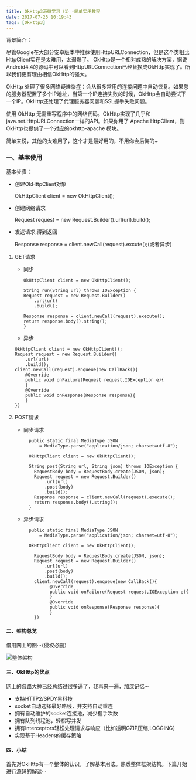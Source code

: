 ```yaml
---
title: OkHttp3源码学习（1）-简单实用教程
date: 2017-07-25 10:19:43
tags: [OkHttp3]
---
```


背景简介：

尽管Google在大部分安卓版本中推荐使用HttpURLConnection，但是这个类相比HttpClient实在是太难用，太弱爆了。
OkHttp是一个相对成熟的解决方案，据说Android4.4的源码中可以看到HttpURLConnection已经替换成OkHttp实现了。所以我们更有理由相信OkHttp的强大。

OkHttp 处理了很多网络疑难杂症：会从很多常用的连接问题中自动恢复。如果您的服务器配置了多个IP地址，当第一个IP连接失败的时候，OkHttp会自动尝试下一个IP。OkHttp还处理了代理服务器问题和SSL握手失败问题。

使用 OkHttp 无需重写程序中的网络代码。OkHttp实现了几乎和java.net.HttpURLConnection一样的API。如果你用了 Apache HttpClient，则OkHttp也提供了一个对应的okhttp-apache 模块。

简单来说，其他的太难用了，这个才是最好用的，不用你会后悔的~



### 一、基本使用

基本步骤：

* 创建OkHttpClient对象
 
  OkHttpClient client = new OkHttpClient();
	
* 创建网络请求

  Request request = new Request.Builder().url(url).build();
  
* 发送请求,得到返回

  Response response = client.newCall(request).excute();(或者异步)
	
	


1. GET请求
	* 同步

	
		```
		OkHttpClient client = new OkHttpClient();
		
		String run(String url) throws IOException {
		Request request = new Request.Builder()
			.url(url)
			.build();
		
		Response response = client.newCall(request).execute();
		return response.body().string();
		}
		```
			
	* 异步
	
	```
	OkHttpClient client = new OkHttpClient();
	Request request = new Request.Builder()
		.url(url)
		.build();
	client.newCall(request).enqueue(new CallBack(){
		@Override
		public void onFailure(Request request,IOException e){
		}
		@Override
		public void onResponse(Response response){
		}
	})
	```
			
			
2. POST请求
	* 同步请求
	
			public static final MediaType JSON
			    = MediaType.parse("application/json; charset=utf-8");
			
			OkHttpClient client = new OkHttpClient();
			
			String post(String url, String json) throws IOException {
			  RequestBody body = RequestBody.create(JSON, json);
			  Request request = new Request.Builder()
			      .url(url)
			      .post(body)
			      .build();
			  Response response = client.newCall(request).execute();
			  return response.body().string();
			}
			
	* 异步请求
			
			public static final MediaType JSON
			    = MediaType.parse("application/json; charset=utf-8");
			
			OkHttpClient client = new OkHttpClient();
			
			  RequestBody body = RequestBody.create(JSON, json);
			  Request request = new Request.Builder()
			      .url(url)
			      .post(body)
			      .build();
			  client.newCall(request).enqueue(new CallBack(){
			  		@Override
					public void onFailure(Request request,IOException e){
					}
					@Override
					public void onResponse(Response response){
					}
			  })
			  
			  
			  
#### 二、架构总览
借用网上的图···（侵权必删）

![整体架构](https://ws1.sinaimg.cn/large/0068AzoVgy1g0vijgeezyj30k10ubtbe.jpg)

#### 三、OkHttp的优点

网上的各路大神已经总结过很多遍了，我再来一遍，加深记忆···

* 支持HTTP2/SPDY黑科技
* socket自动选择最好路线，并支持自动重连
* 拥有自动维护的socket连接池，减少握手次数
* 拥有队列线程池，轻松写并发
* 拥有Interceptors轻松处理请求与响应（比如透明GZIP压缩,LOGGING）
* 实现基于Headers的缓存策略


#### 四、小结

首先对OkHttp有一个整体的认识，了解基本用法。熟悉整体框架结构。下篇开始进行源码的解读···



		
	   
	   